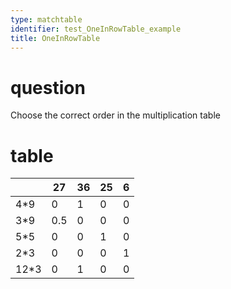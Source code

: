 ```yaml
---
type: matchtable
identifier: test_OneInRowTable_example
title: OneInRowTable
---
```

# question
Choose the correct order in the multiplication table
# table
|     |27 |36|25| 6 |
|-----|---|--|--|---|
|4*9  |0  |1 |0 | 0 |
|3*9  |0.5|0 |0 | 0 |
|5*5  |0  |0 |1 | 0 |
|2*3  |0  |0 |0 | 1 |
|12*3 |0  |1 |0 | 0 |